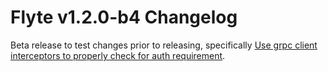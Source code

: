 # Flyte v1.2.0-b4 Changelog

Beta release to test changes prior to releasing, specifically [Use grpc client interceptors to properly check for auth requirement](https://github.com/flyteorg/flyteidl/pull/315).
